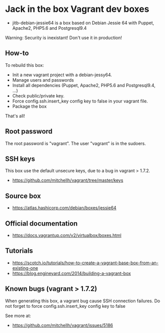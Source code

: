 # Jack in the box Vagrant dev boxes

- jitb-debian-jessie64 is a box based on Debian Jessie 64 with Puppet, Apache2, PHP5.6 and Postgresql9.4

Warning: Security is inexistant! Don't use it in production!

## How-to
To rebuild this box:
- Init a new vagrant project with a debian-jessy64.
- Manage users and passwords
- Install all dependencies (Puppet, Apache2, PHP5.6 and Postgresql9.4, ...)
- Check public/private key.
- Force config.ssh.insert_key config key to false in your vagrant file.
- Package the box

That's all!

## Root password

The root password is "vagrant".
The user "vagrant" is in the sudoers.

## SSH keys
This box use the default unsecure keys, due to a bug in vagrant > 1.7.2.
- https://github.com/mitchellh/vagrant/tree/master/keys

## Source box
- https://atlas.hashicorp.com/debian/boxes/jessie64

## Official documentation
- https://docs.vagrantup.com/v2/virtualbox/boxes.html

## Tutorials
- https://scotch.io/tutorials/how-to-create-a-vagrant-base-box-from-an-existing-one
- https://blog.engineyard.com/2014/building-a-vagrant-box

## Known bugs (vagrant > 1.7.2)
When generating this box, a vagrant bug cause SSH connection failures. Do not forget to force config.ssh.insert_key config key to false

See more at: 
- https://github.com/mitchellh/vagrant/issues/5186
